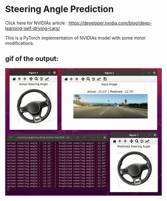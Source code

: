 # Steering Angle Prediction

Click here for NVIDIAs article : https://developer.nvidia.com/blog/deep-learning-self-driving-cars/

This is a PyTorch implementation of NVIDIAs model with some minor modifications. 


## gif of the output:
![](https://github.com/Rakshith-Ram/Steering_Angle_Prediction/blob/main/demo_on_dataset.gif)
